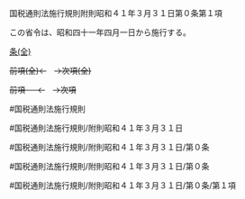 国税通則法施行規則附則昭和４１年３月３１日第０条第１項

この省令は、昭和四十一年四月一日から施行する。

[条(全)](国税通則法施行規則附則昭和４１年３月３１日第０条_.md)

~~前項(全)←~~　~~→次項(全)~~

~~前項 　 ←~~　~~→次項~~



#国税通則法施行規則

#国税通則法施行規則/附則昭和４１年３月３１日

#国税通則法施行規則/附則昭和４１年３月３１日/第０条

#国税通則法施行規則/附則昭和４１年３月３１日/第０条

#国税通則法施行規則/附則昭和４１年３月３１日/第０条/第１項

